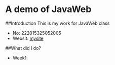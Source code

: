 # A demo of JavaWeb


##Introduction
This is my work for JavaWeb class
- No: 222015325052005
- Websit: [mysite](120.79.76.125)

##What did I do?
- Week1:
